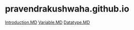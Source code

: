 # pravendrakushwaha.github.io

<a href="Introduction.md">Introduction.MD</a>
<a href="variable.md">Variable.MD</a>
<a href="datatype.md">Datatype.MD</a>

